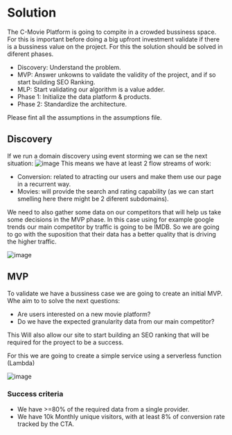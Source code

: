 # Solution

The C-Movie Platform is going to compite in a crowded bussiness space. For this is important before doing a big upfront investment validate if there is a bussiness value on the project. For this the solution should be solved in diferent phases.
- Discovery: Understand the problem.
- MVP: Answer unkowns to validate the validity of the project, and if so start building SEO Ranking.
- MLP: Start validating our algorithm is a value adder.
- Phase 1: Initialize the data platform & products.
- Phase 2: Standardize the architecture.

Please fint all the assumptions in the assumptions file.

## Discovery

If we run a domain discovery using event storming we can se the next situation:
![image](https://github.com/kanekotic/C-Movie/assets/3071208/bd63e0c8-269e-46ee-aa18-d59308e64ff1)
This means we have at least 2 flow streams of work:
- Conversion: related to atracting our users and make them use our page in a recurrent way.
- Movies: will provide the search and rating capability (as we can start smelling here there might be 2 diferent subdomains).

We need to also gather some data on our competitors that will help us take some decisions in the MVP phase. In this case using for example google trends our main competitor by traffic is going to be IMDB. So we are going to go with the suposition that their data has a better quality that is driving the higher traffic.

![image](https://github.com/kanekotic/C-Movie/assets/3071208/b969786f-b54c-47f3-8e36-cfd630bf5157)

## MVP

To validate we have a bussiness case we are going to create an initial MVP. Whe aim to to solve the next questions:
- Are users interested on a new movie platform?
- Do we have the expected granularity data from our main competitor?

This Will also allow our site to start building an SEO ranking that will be required for the proyect to be a success.

For this we are going to create a simple service using a serverless function (Lambda)


![image](https://github.com/kanekotic/C-Movie/assets/3071208/53c6e801-da68-4e7d-90ba-60a2e430bc75)

### Success criteria 
 - We have >=80% of the required data from a single provider.
 - We have 10k Monthly unique visitors, with at least 8% of conversion rate  tracked by the CTA.
